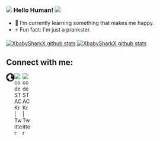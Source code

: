 ### <a target="_blank" rel="noopener noreferrer" href="https://camo.githubusercontent.com/c2f25e706fd694af3f7619ab3008e2a4695f5479/68747470733a2f2f63646e3133302e706963736172742e636f6d2f3233353739313938373032393230322e676966"><img src="https://camo.githubusercontent.com/c2f25e706fd694af3f7619ab3008e2a4695f5479/68747470733a2f2f63646e3133302e706963736172742e636f6d2f3233353739313938373032393230322e676966" width="29px" data-canonical-src="https://cdn130.picsart.com/235791987029202.gif" style="max-width:100%;"></a> Hello Human! <a target="_blank" rel="noopener noreferrer" href="https://camo.githubusercontent.com/c2f25e706fd694af3f7619ab3008e2a4695f5479/68747470733a2f2f63646e3133302e706963736172742e636f6d2f3233353739313938373032393230322e676966"><img src="https://camo.githubusercontent.com/c2f25e706fd694af3f7619ab3008e2a4695f5479/68747470733a2f2f63646e3133302e706963736172742e636f6d2f3233353739313938373032393230322e676966" width="29px" data-canonical-src="https://cdn130.picsart.com/235791987029202.gif" style="max-width:100%;"></a>

<ul>
  <li>🌱 I’m currently learning something that makes me happy.</li>

  <li>⚡ Fun fact: I'm just a prankster.</li>
</ul>

<!--
**XbabySharkX/XbabySharkX** is a ✨ _special_ ✨ repository because its `README.md` (this file) appears on your GitHub profile.

Here are some ideas to get you started:

- 🔭 I’m currently working on ...
- 🌱 I’m currently learning something that makes me happy.
- 👯 I’m looking to collaborate on ...
- 🤔 I’m looking for help with ...
- 💬 Ask me about ...
- 📫 How to reach me: ...
- 😄 Pronouns: ...
- ⚡ Fun fact: I'm just a prankster.
-->
[![XbabySharkX github stats](https://github-readme-stats.vercel.app/api/top-langs/?username=XbabysharkX&count_private=true&include_all_commits=true&theme=radical&layout=compact)](https://github.com/XbabySharkX)
[![XbabySharkX github stats](https://github-readme-stats.vercel.app/api?username=XbabySharkX&count_private=true&include_all_commits=true&theme=radical)](https://github.com/XbabySharkX)
## Connect with me:
[<img align="left" alt="codeSTACKr.com" width="22px" src="https://raw.githubusercontent.com/iconic/open-iconic/master/svg/globe.svg" />][website]
[<img align="left" alt="codeSTACKr | Twitter" width="22px" src="https://cdn.jsdelivr.net/npm/simple-icons@v3/icons/twitter.svg" />][twitter]
[<img align="left" alt="codeSTACKr | Twitter" width="22px" src="https://cdn.jsdelivr.net/npm/simple-icons@v3/icons/instagram.svg" />][instagram]
<br />
<!-- Optional if you have blogs -->
<!-- BLOG-POST-LIST:START -->
<!-- BLOG-POST-LIST:END -->
<!-- This section you create this variables that are used above -->
[website]: https://www.anwarweb.my.id/
[twitter]: https://twitter.com/
[instagram]: https://instagram.com/
